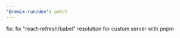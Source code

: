 ```yaml
---
"@remix-run/dev": patch
---
```


fix: fix "react-refresh/babel" resolution for custom server with pnpm
